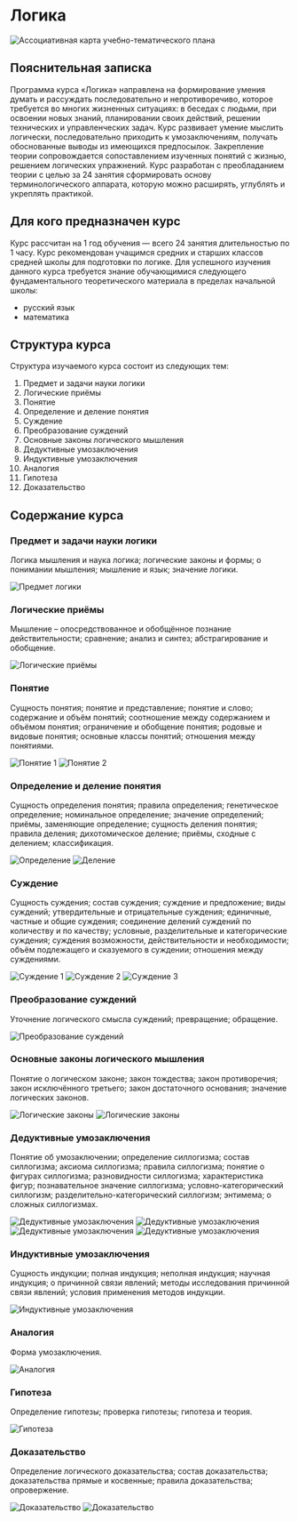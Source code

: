# Логика

![Ассоциативная карта учебно-тематического плана](Карты/Логика.png)

## Пояснительная записка

Программа курса «Логика» направлена на формирование умения думать и рассуждать последовательно и непротиворечиво, которое требуется во многих жизненных ситуациях: в беседах с людьми, при освоении новых знаний, планировании своих действий, решении технических и управленческих задач. Курс развивает умение мыслить логически, последовательно приходить к умозаключениям, получать обоснованные выводы из имеющихся предпосылок. Закрепление теории сопровождается сопоставлением изученных понятий с жизнью, решением логических упражнений. Курс разработан с преобладанием теории с целью за 24 занятия сформировать основу терминологического аппарата, которую можно расширять, углублять и укреплять практикой.

## Для кого предназначен курс

Курс рассчитан на 1 год обучения — всего 24 занятия длительностью по 1 часу. Курс рекомендован учащимся средних и старших классов средней школы для подготовки по логике. Для успешного изучения данного курса требуется знание обучающимися следующего фундаментального теоретического материала в пределах начальной школы:

* русский язык
* математика

## Структура курса

Структура изучаемого курса состоит из следующих тем:

1. Предмет и задачи науки логики
2. Логические приёмы
3. Понятие
4. Определение и деление понятия
5. Суждение
6. Преобразование суждений
7. Основные законы логического мышления
8. Дедуктивные умозаключения
9. Индуктивные умозаключения
10. Аналогия
11. Гипотеза
12. Доказательство

## Содержание курса

### Предмет и задачи науки логики

Логика мышления и наука логика; логические законы и формы; о понимании мышления; мышление и язык; значение логики.

![Предмет логики](Карты/01_Предмет_логики.png)

### Логические приёмы

Мышление – опосредствованное и обобщённое познание действительности; сравнение; анализ и синтез; абстрагирование и обобщение.

![Логические приёмы](Карты/02_Логические_приёмы.png)

### Понятие

Сущность понятия; понятие и представление; понятие и слово; содержание и объём понятий; соотношение между содержанием и объёмом понятия; ограничение и обобщение понятия; родовые и видовые понятия; основные классы понятий; отношения между понятиями.

![Понятие 1](Карты/03_1_Понятие.png)
![Понятие 2](Карты/03_2_Понятие.png)

### Определение и деление понятия

Сущность определения понятия; правила определения; генетическое определение; номинальное определение; значение определений; приёмы, заменяющие определение; сущность деления понятия; правила деления; дихотомическое деление; приёмы, сходные с делением; классификация.

![Определение](Карты/04_1_Определение.png)
![Деление](Карты/04_2_Деление.png)

### Суждение

Сущность суждения; состав суждения; суждение и предложение; виды суждений; утвердительные и отрицательные суждения; единичные, частные и общие суждения; соединение делений суждений по количеству и по качеству; условные, разделительные и категорические суждения; суждения возможности, действительности и необходимости; объём подлежащего и сказуемого в суждении; отношения между суждениями.

![Суждение 1](Карты/05_1_Суждение.png)
![Суждение 2](Карты/05_2_Суждение.png)
![Суждение 3](Карты/05_3_Суждение.png)

### Преобразование суждений

Уточнение логического смысла суждений; превращение; обращение.

![Преобразование суждений](Карты/06_Преобразование_суждений.png)

### Основные законы логического мышления

Понятие о логическом законе; закон тождества; закон противоречия; закон исключённого третьего; закон достаточного основания; значение логических законов.

![Логические законы](Карты/07_1_Логические_законы.png)
![Логические законы](Карты/07_2_Логические_законы.png)

### Дедуктивные умозаключения

Понятие об умозаключении; определение силлогизма; состав силлогизма; аксиома силлогизма; правила силлогизма; понятие о фигурах силлогизма; разновидности силлогизма; характеристика фигур; познавательное значение силлогизма; условно-категорический силлогизм; разделительно-категорический силлогизм; энтимема; о сложных силлогизмах.

![Дедуктивные умозаключения](Карты/08_1_Дедуктивные_умозаключения.png)
![Дедуктивные умозаключения](Карты/08_2_Дедуктивные_умозаключения.png)
![Дедуктивные умозаключения](Карты/08_3_Дедуктивные_умозаключения.png)
![Дедуктивные умозаключения](Карты/08_4_Дедуктивные_умозаключения.png)

### Индуктивные умозаключения

Сущность индукции; полная индукция; неполная индукция; научная индукция; о причинной связи явлений; методы исследования причинной связи явлений; условия применения методов индукции.

![Индуктивные умозаключения](Карты/09_1_Индуктивные_умозаключения.png)

### Аналогия

Форма умозаключения.

![Аналогия](Карты/10_Аналогия.png)

### Гипотеза

Определение гипотезы; проверка гипотезы; гипотеза и теория.

![Гипотеза](Карты/11_Гипотеза.png)

### Доказательство

Определение логического доказательства; состав доказательства; доказательства прямые и косвенные; правила доказательства; опровержение.

![Доказательство](Карты/12_1_Доказательство.png)
![Доказательство](Карты/12_2_Доказательство.png)
